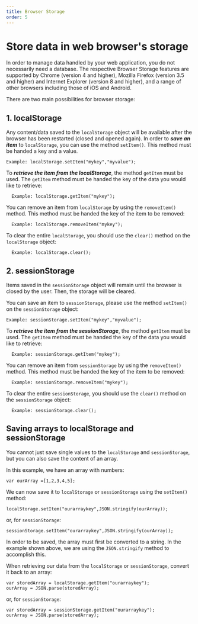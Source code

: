 ```yaml
---
title: Browser Storage
order: 5
---
```

# Store data in web browser's storage

In order to manage data handled by your web application, you do not necessarily need a database. The respective Browser Storage features are supported by Chrome (version 4 and higher), Mozilla Firefox (version 3.5 and higher) and Internet Explorer (version 8 and higher), and a range of other browsers including those of iOS and Android.

There are two main possibilities for browser storage:

## 1. localStorage

Any content/data saved to the `localStorage` object will be available after the browser has been restarted (closed and opened again). In order to **_save an item_** to `localStorage`, you can use the method `setItem()`. This method must be handed a key and a value.

```
Example: localStorage.setItem("mykey","myvalue");
```

To **_retrieve the item from the localStorage_**, the method `getItem` must be used. The `getItem` method must be handed the key of the data you would like to retrieve:

```
  Example: localStorage.getItem("mykey");
```

You can remove an item from `localStorage` by using the `removeItem()` method. This method must be handed the key of the item to be removed:

```
  Example: localStorage.removeItem("mykey");
```

To clear the entire `localStorage`, you should use the `clear()` method on the `localStorage` object:

```
  Example: localStorage.clear();
```

## 2. sessionStorage

Items saved in the `sessionStorage` object will remain until the browser is closed by the user. Then, the storage will be cleared.

You can save an item to `sessionStorage`, please use the method `setItem()` on the `sessionStorage` object:

```
Example: sessionStorage.setItem("mykey","myvalue");
```

To **_retrieve the item from the sessionStorage_**, the method `getItem` must be used. The `getItem` method must be handed the key of the data you would like to retrieve:

```
  Example: sessionStorage.getItem("mykey");
```

You can remove an item from `sessionStorage` by using the `removeItem()` method. This method must be handed the key of the item to be removed:

```
  Example: sessionStorage.removeItem("mykey");
```

To clear the entire `sessionStorage`, you should use the `clear()` method on the `sessionStorage` object:

```
  Example: sessionStorage.clear();
```

## Saving arrays to localStorage and sessionStorage

You cannot just save single values to the `localStorage` and `sessionStorage`, but you can also save the content of an array.

In this example, we have an array with numbers:

```
var ourArray =[1,2,3,4,5];
```

We can now save it to `localStorage` or `sessionStorage` using the `setItem()` method:

```
localStorage.setItem("ourarraykey",JSON.stringify(ourArray));
```

or, for `sessionStorage`:

```
sessionStorage.setItem("ourarraykey",JSON.stringify(ourArray));
```

In order to be saved, the array must first be converted to a string. In the example shown above, we are using the `JSON.stringify` method to accomplish this.

When retrieving our data from the `localStorage` or `sessionStorage`, convert it back to an array:

```
var storedArray = localStorage.getItem("ourarraykey");
ourArray = JSON.parse(storedArray);
```

or, for `sessionStorage`:

```
var storedArray = sessionStorage.getItem("ourarraykey");
ourArray = JSON.parse(storedArray);
```
